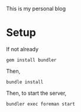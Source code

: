 This is my personal blog

# Setup

If not already
```
gem install bundler
```

Then,
```
bundle install
```

Then, to start the server,

```
bundler exec foreman start
```
